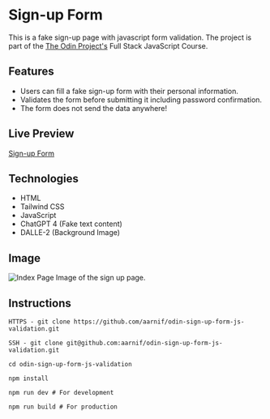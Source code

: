 # Sign-up Form

This is a fake sign-up page with javascript form validation. The project is part of the [The Odin Project's](https://www.theodinproject.com/) Full Stack JavaScript Course.

## Features

- Users can fill a fake sign-up form with their personal information.
- Validates the form before submitting it including password confirmation.
- The form does not send the data anywhere!

## Live Preview

[Sign-up Form](https://aarnif.github.io/odin-sign-up-form-js-validation/)

## Technologies

- HTML
- Tailwind CSS
- JavaScript
- ChatGPT 4 (Fake text content)
- DALLE-2 (Background Image)

## Image

![Index Page](src/assets/images/page.png)
Image of the sign up page.

## Instructions

```
HTTPS - git clone https://github.com/aarnif/odin-sign-up-form-js-validation.git

SSH - git clone git@github.com:aarnif/odin-sign-up-form-js-validation.git

cd odin-sign-up-form-js-validation

npm install

npm run dev # For development

npm run build # For production
```
